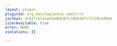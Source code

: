 ```yaml
---
layout: plugin
pluginId: org.danilopianini.smartrrr
jarSha1: 3c63fcbfa1eb54d60207c34b63bfc72720ce9956
isJarAvailable: true
error: NONE
violations: []

---
```

